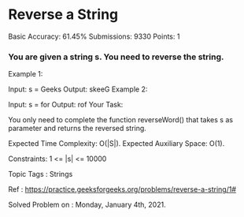 <h1>Reverse a String</h1> 

Basic Accuracy: 61.45% Submissions: 9330 Points: 1

<h3>You are given a string s. You need to reverse the string.</h3>

Example 1:

Input:
s = Geeks
Output: skeeG
Example 2:

Input:
s = for
Output: rof
Your Task:

You only need to complete the function reverseWord() that takes s as parameter and returns the reversed string.

Expected Time Complexity: O(|S|).
Expected Auxiliary Space: O(1).

Constraints:
1 <= |s| <= 10000

Topic Tags :
 Strings

Ref : https://practice.geeksforgeeks.org/problems/reverse-a-string/1#

Solved Problem on : Monday, January 4th, 2021. 